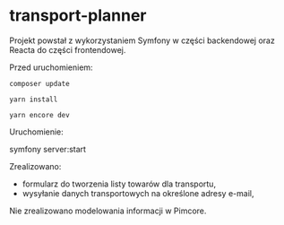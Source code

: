 # transport-planner

Projekt powstał z wykorzystaniem Symfony w części backendowej oraz Reacta do części frontendowej.

Przed uruchomieniem:
  ```
  composer update
  
  yarn install
  
  yarn encore dev
  ```
Uruchomienie: 

  symfony server:start
  
Zrealizowano:

  - formularz do tworzenia listy towarów dla transportu,
  - wysyłanie danych transportowych na określone adresy e-mail,

Nie zrealizowano modelowania informacji w Pimcore.
